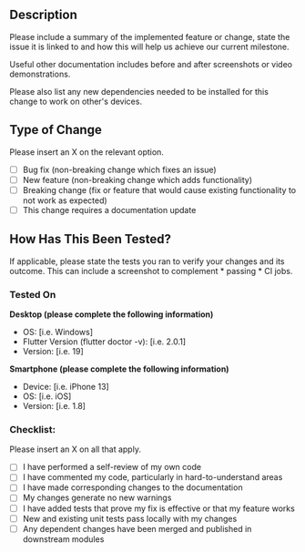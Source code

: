 ## Description

Please include a summary of the implemented feature or change, state the issue it is linked to
and how this will help us achieve our current milestone.

Useful other documentation includes before and after screenshots or video demonstrations.

Please also list any new dependencies needed to be installed for this change to work on other's devices.

## Type of Change
Please insert an X on the relevant option.

- [ ] Bug fix (non-breaking change which fixes an issue)
- [ ] New feature (non-breaking change which adds functionality)
- [ ] Breaking change (fix or feature that would cause existing functionality to not work as expected)
- [ ] This change requires a documentation update

## How Has This Been Tested?
If applicable, please state the tests you ran to verify your changes and its outcome.
This can include a screenshot to complement * passing * CI jobs.

### Tested On

**Desktop (please complete the following information)**
- OS: [i.e. Windows]
- Flutter Version (flutter doctor -v): [i.e. 2.0.1]
- Version: [i.e. 19]

**Smartphone (please complete the following information)**
- Device: [i.e. iPhone 13]
- OS: [i.e. iOS]
- Version: [i.e. 1.8]

### Checklist:
Please insert an X on all that apply.

- [ ] I have performed a self-review of my own code
- [ ] I have commented my code, particularly in hard-to-understand areas
- [ ] I have made corresponding changes to the documentation
- [ ] My changes generate no new warnings
- [ ] I have added tests that prove my fix is effective or that my feature works
- [ ] New and existing unit tests pass locally with my changes
- [ ] Any dependent changes have been merged and published in downstream modules
